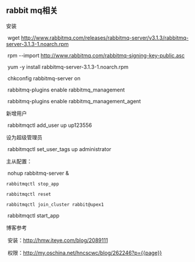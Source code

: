 ## rabbit mq相关

安装



​	wget http://www.rabbitmq.com/releases/rabbitmq-server/v3.1.3/rabbitmq-server-3.1.3-1.noarch.rpm

​	rpm --import http://www.rabbitmq.com/rabbitmq-signing-key-public.asc

​	yum -y install rabbitmq-server-3.1.3-1.noarch.rpm

​	chkconfig rabbitmq-server on

​	rabbitmq-plugins enable rabbitmq_management

​	rabbitmq-plugins enable rabbitmq_management_agent



新增用户

​	rabbitmqctl  add_user  up   up123556 

设为超级管理员

​	rabbitmqctl  set_user_tags  up  administrator



主从配置：

​	nohup rabbitmq-server &

 	rabbitmqctl stop_app

 	rabbitmqctl reset

 	rabbitmqctl join_cluster rabbit@upex1

​	 rabbitmqctl start_app



博客参考

​	安装：http://hmw.iteye.com/blog/2089111

​	权限：http://my.oschina.net/hncscwc/blog/262246?p={{page}}





















